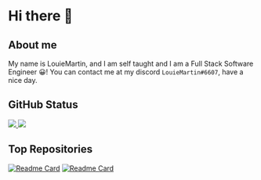 # Hi there 👋

## About me

My name is LouieMartin, and I am self taught and I am a Full Stack Software Engineer 😀!
You can contact me at my discord `LouieMartin#6607`, have a nice day.

## GitHub Status

<a href="https://github.com/anuraghazra/github-readme-stats">
  <img src="https://github-readme-stats.vercel.app/api?username=LouieMartin&show_icons=true" />
  <img src="https://github-readme-stats.vercel.app/api/top-langs/?username=LouieMartin&layout=compact" />
</a>

## Top Repositories

[![Readme Card](https://github-readme-stats.vercel.app/api/pin/?username=LouieMartin&repo=vite-vue-template)](https://github.com/anuraghazra/github-readme-stats)
[![Readme Card](https://github-readme-stats.vercel.app/api/pin/?username=LouieMartin&repo=type-graphql-template)](https://github.com/anuraghazra/github-readme-stats)

